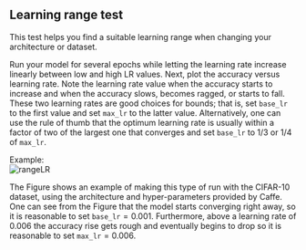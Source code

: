 
## Learning range test
This test helps you find a suitable learning range when changing your architecture or dataset.

Run your model for several epochs while letting the learning rate increase linearly between low and high LR values. 
Next, plot the accuracy versus learning rate. Note the learning rate value when the accuracy starts to increase and 
when the accuracy slows, becomes ragged, or starts to fall. These two learning rates are good choices for bounds; 
that is, set `base_lr` to the first value and set `max_lr` to the latter value. Alternatively, one can use the rule 
of thumb that the optimum learning rate is usually within a factor of two of the largest one that converges and set 
`base_lr` to 1/3 or 1/4 of `max_lr`.

Example: <br>
![rangeLR](https://github.com/NinoHerve/OML---mini-project/assets/117817842/75f5bff8-c4ab-4e2b-ad66-42433a7fdec2)

The Figure shows an example of making this type of run with the CIFAR-10 dataset, using the architecture and 
hyper-parameters provided by Caffe. One can see from the Figure that the model starts converging right away, 
so it is reasonable to set `base_lr`$= 0.001$. Furthermore, above a learning rate of $0.006$ the accuracy rise 
gets rough and eventually begins to drop so it is reasonable to set `max_lr`$=0.006$.
